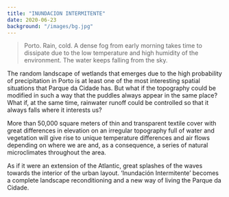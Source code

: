 ```yaml
---
title: "INUNDACION INTERMITENTE"
date: 2020-06-23
background: "/images/bg.jpg"
---
```


>Porto. Rain, cold. A dense fog from early morning takes time to dissipate due to the low temperature and high humidity of the environment. The water keeps falling from the sky.

The random landscape of wetlands that emerges due to the high probability of precipitation in Porto is at least one of the most interesting spatial situations that Parque da Cidade has. But what if the topography could be modified in such a way that the puddles always appear in the same place? What if, at the same time, rainwater runoff could be controlled so that it always falls where it interests us?

More than 50,000 square meters of thin and transparent textile cover with great differences in elevation on an irregular topography full of water and vegetation will give rise to unique temperature differences and air flows depending on where we are and, as a consequence, a series of natural microclimates throughout the area.

As if it were an extension of the Atlantic, great splashes of the waves towards the interior of the urban layout. ‘Inundación Intermitente’ becomes a complete landscape reconditioning and a new way of living the Parque da Cidade.